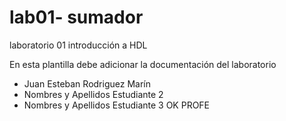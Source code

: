 # lab01- sumador 
laboratorio 01 introducción a HDL

En esta plantilla debe adicionar la documentación del laboratorio

* Juan Esteban Rodriguez Marín 
* Nombres y Apellidos Estudiante 2
* Nombres y Apellidos Estudiante 3
OK PROFE 


